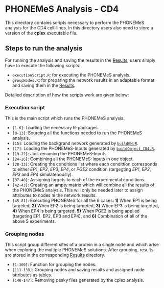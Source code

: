 # PHONEMeS Analysis - CD4

This directory contains scripts necessary to perform the PHONEMeS analysis for the CD4 cell-lines. In this directory users also need to store a version of the **cplex** executable file.

## Steps to run the analysis

For running the analysis and saving the results in the [Results](https://github.com/saezlab/Prostaglandin_Project/tree/master/Results/PHONEMeS/CD4), users simply have to execute the following scripts:

+ `executionScript.R`: for executing the PHONEMeS analysis.
+ `groupNodes.R`: for preparing the network results in an adaptable format and saving them in the [Results](https://github.com/saezlab/Prostaglandin_Project/tree/master/Results/PHONEMeS/CD4).

Detailed description of how the scripts work are given below:

### Execution script

This is the main script which runs the PHONEMeS analysis.

+ `[1-6]`: Loading the necessary R-packages.
+ `[8-13]`: Sourcing all the functions needed to run the PHONEMeS analysis.
+ `[15]`: Loading the backgrand network generated by [`buildBN.R`](https://github.com/saezlab/Prostaglandin_Project/blob/master/Background-Network/buildBN.R).
+ `[17]`: Loading the PHONEMeS-Inputs generated by [`buildObject_CD4.R`](https://github.com/saezlab/Prostaglandin_Project/blob/master/PHONEMeS-Inputs/buildObject_CD4.R).
+ `[19-22]`: Just renaming the PHONEMeS-Inputs.
+ `[24-26]`: Combining all the PHONEMeS-Inputs in one object.
+ `[28-33]`: Creating the conditions list where each condittion corresponds to either *EP1*, *EP2*, *EP3*, *EP4*, or *PGE2* condition (targegting *EP1*, *EP2*, *EP3* and *EP4* simulatenously).
+ `[37-40]`: Assigning targets to each of the experimental conditions.
+ `[42-43]`: Creating an ampty matrix which will combine all the results of the PHONEMeS analysis. This will only be needed later to assign attributes to nodes ni the network results.
+ `[45-81]`: Executing PHONEMeS for all the 6 cases: **1)** When EP1 is being targeted, **2)** When EP2 is being targeted, **3)** When EP3 is being targeted, **4)** When EP4 is being targeted, **5)** When PGE2 is being applied (targeting EP1, EP2, EP3 and EP4), and **6)** Combination of all of the above 5 experiments.

### Grouping nodes

This script group different sites of a protein in a single node and which arise when exploring the multiple PHONEMeS solutions. After grouping, results are stored in the corresponding [Results](https://github.com/saezlab/Prostaglandin_Project/tree/master/Results/PHONEMeS/CD4) directory.

+ `[1-109]`: Function for grouping the nodes.
+ `[111-138]`: Grouping nodes and saving results and assigned node attributes as tables.
+ `[140-147]`: Removing pesky files generated by the cplex analysis.

